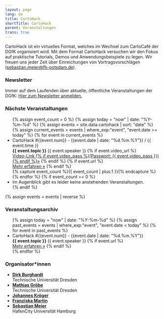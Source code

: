 ```yaml
---
layout: page
lang: de
title: CartoHack
shortTitle: CartoHack
parent: Veranstaltungen
trans: true
---
```


CartoHack ist ein virtuelles Format, welches im Wechsel zum CartoCafé der DGfK organisiert wird. Mit dem Format CartoHack versuchen wir den Fokus auf praktische Tutorials, Demos und Anwendungsbeispiele zu legen. Wir freuen uns jeder Zeit über Einreichungen von Vortragsvorschlägen (<a href="mailto:sebastian.meier@fh-potsdam.de">sebastian.meier@fh-potsdam.de</a>).

### Newsletter
Immer auf dem Laufenden über aktuelle, öffentliche Veranstaltungen der DGfK: <a href="https://newsletter.dgfk.net">Hier zum Newsletter anmelden.</a>

### Nächste Veranstaltungen
<ul class="eventlist">
{% assign event_count = 0 %}
{% assign today = "now" | date: "%Y-%m-%d" %}
{% assign events = site.data.cartohack | sort: "date" %}
{% assign current_events = events | where_exp:"event", "event.date >= today" %}
{% for event in current_events %}
  <li>
    CartoHack #{{event.num}} - {{event.date | date: "%d.%m.%Y"}} / {{ event.time }}<br />
    <strong>{{ event.topic }}</strong>
    {{ event.speaker }}
    {% if event.video_url %}<br />
    <a href="{{event.video_url}}" class="btn">Video-Link {% if event.video_pass %}(Passwort: {{ event.video_pass }}) {% endif %}&raquo;</a>
    {% endif %}
    {% if event.url %}<br />
    <a href="{{event.url}}" class="btn">Mehr erfahren &raquo;</a>
    {% endif %}
  </li>
  {% capture event_count %}{{ event_count | plus:1 }}{% endcapture %}
{% endfor %}
{% if event_count == 0 %}
  <li>Im Augenblick gibt es leider keine anstehenden Veranstaltungen.</li>
{% endif %}
</ul>

{% assign events = events | reverse %}

### Veranstaltungsarchiv
<ul class="eventlist">
{% assign today = "now" | date: "%Y-%m-%d" %}
{% assign past_events = events | where_exp:"event", "event.date < today" %}
{% for event in past_events %}
  <li>
    CartoHack #{{event.num}} - {{event.date | date: "%d.%m.%Y"}}<br />
    <strong>{{ event.topic }}</strong>
    {{ event.speaker }}
    {% if event.url %}<br />
    <a href="{{event.url}}" class="btn">Mehr erfahren &raquo;</a>
    {% endif %}
  </li>
{% endfor %}
</ul>

### Organisator*innen

- __<a href="https://tu-dresden.de/bu/umwelt/geo/ifk/das-institut/beschaeftigte/dirk-burghardt">Dirk Burghardt</a>__<br />Technische Universität Dresden
- __<a href="https://tu-dresden.de/bu/umwelt/geo/ifk/das-institut/beschaeftigte/mathias-groebe">Mathias Gröbe</a>__<br />Technische Universität Dresden
- __<a href="">Johannes Kröger</a>__<br />
- __<a href="">Franziska Martin</a>__<br />
- __<a href="https://www.sebastianmeier.eu">Sebastian Meier</a>__<br />HafenCity Universität Hamburg